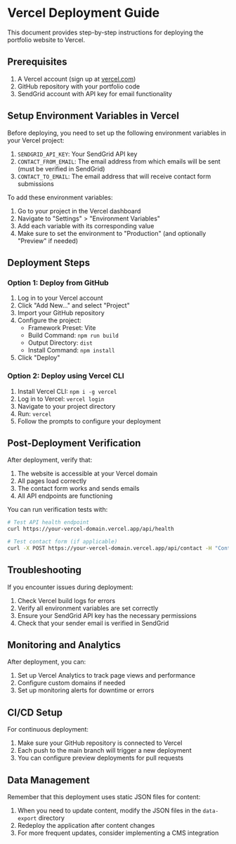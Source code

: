 # Vercel Deployment Guide

This document provides step-by-step instructions for deploying the portfolio website to Vercel.

## Prerequisites

1. A Vercel account (sign up at [vercel.com](https://vercel.com))
2. GitHub repository with your portfolio code
3. SendGrid account with API key for email functionality

## Setup Environment Variables in Vercel

Before deploying, you need to set up the following environment variables in your Vercel project:

1. `SENDGRID_API_KEY`: Your SendGrid API key
2. `CONTACT_FROM_EMAIL`: The email address from which emails will be sent (must be verified in SendGrid)
3. `CONTACT_TO_EMAIL`: The email address that will receive contact form submissions

To add these environment variables:

1. Go to your project in the Vercel dashboard
2. Navigate to "Settings" > "Environment Variables"
3. Add each variable with its corresponding value
4. Make sure to set the environment to "Production" (and optionally "Preview" if needed)

## Deployment Steps

### Option 1: Deploy from GitHub

1. Log in to your Vercel account
2. Click "Add New..." and select "Project"
3. Import your GitHub repository
4. Configure the project:
   - Framework Preset: Vite
   - Build Command: `npm run build`
   - Output Directory: `dist`
   - Install Command: `npm install`
5. Click "Deploy"

### Option 2: Deploy using Vercel CLI

1. Install Vercel CLI: `npm i -g vercel`
2. Log in to Vercel: `vercel login`
3. Navigate to your project directory
4. Run: `vercel`
5. Follow the prompts to configure your deployment

## Post-Deployment Verification

After deployment, verify that:

1. The website is accessible at your Vercel domain
2. All pages load correctly
3. The contact form works and sends emails
4. All API endpoints are functioning

You can run verification tests with:

```bash
# Test API health endpoint
curl https://your-vercel-domain.vercel.app/api/health

# Test contact form (if applicable)
curl -X POST https://your-vercel-domain.vercel.app/api/contact -H "Content-Type: application/json" -d '{"name":"Test User","email":"test@example.com","subject":"Test","message":"This is a test","recaptchaToken":"test-token"}'
```

## Troubleshooting

If you encounter issues during deployment:

1. Check Vercel build logs for errors
2. Verify all environment variables are set correctly
3. Ensure your SendGrid API key has the necessary permissions
4. Check that your sender email is verified in SendGrid

## Monitoring and Analytics

After deployment, you can:

1. Set up Vercel Analytics to track page views and performance
2. Configure custom domains if needed
3. Set up monitoring alerts for downtime or errors

## CI/CD Setup

For continuous deployment:

1. Make sure your GitHub repository is connected to Vercel
2. Each push to the main branch will trigger a new deployment
3. You can configure preview deployments for pull requests

## Data Management

Remember that this deployment uses static JSON files for content:

1. When you need to update content, modify the JSON files in the `data-export` directory
2. Redeploy the application after content changes
3. For more frequent updates, consider implementing a CMS integration